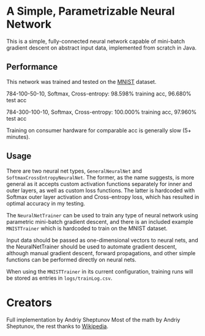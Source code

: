 # A Simple, Parametrizable Neural Network

This is a simple, fully-connected neural network capable of mini-batch gradient descent on abstract input data, 
implemented from scratch in Java.

## Performance
This network was trained and tested on the [MNIST](http://yann.lecun.com/exdb/mnist/) dataset.

784-100-50-10, Softmax, Cross-entropy: 98.598% training acc, 96.680% test acc

784-300-100-10, Softmax, Cross-entropy: 100.000% training acc, 97.960% test acc

Training on consumer hardware for comparable acc is generally slow (5+ minutes).

## Usage

There are two neural net types, `GeneralNeuralNet` and `SoftmaxCrossEntropyNeuralNet`. The former, as the name 
suggests, is more general as it accepts custom activation functions separately for inner and outer layers, as 
well as custom loss functions. The latter is hardcoded with Softmax outer layer activation and Cross-entropy loss, 
which has resulted in optimal accuracy in my testing.

The `NeuralNetTrainer` can be used to train any type of neural network using parametric mini-batch gradient descent, 
and there is an included example `MNISTTrainer` which is hardcoded to train on the MNIST dataset.

Input data should be passed as one-dimensional vectors to neural nets, and the NeuralNetTrainer should be used to 
automate gradient descent, although manual gradient descent, forward propagations, and other simple functions can 
be performed directly on neural nets.

When using the `MNISTTrainer` in its current configuration, training runs will be stored as entries in `logs/trainLog.csv`.

# Creators
Full implementation by Andriy Sheptunov
Most of the math by Andriy Sheptunov, the rest thanks to [Wikipedia](https://en.wikipedia.org/wiki/Backpropagation).
